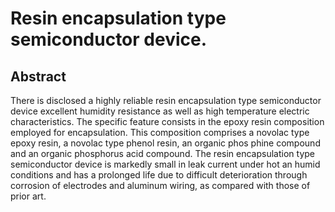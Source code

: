 # Resin encapsulation type semiconductor device.

## Abstract
There is disclosed a highly reliable resin encapsulation type semiconductor device excellent humidity resistance as well as high temperature electric characteristics. The specific feature consists in the epoxy resin composition employed for encapsulation. This composition comprises a novolac type epoxy resin, a novolac type phenol resin, an organic phos phine compound and an organic phosphorus acid compound. The resin encapsulation type semiconductor device is markedly small in leak current under hot an humid conditions and has a prolonged life due to difficult deterioration through corrosion of electrodes and aluminum wiring, as compared with those of prior art.